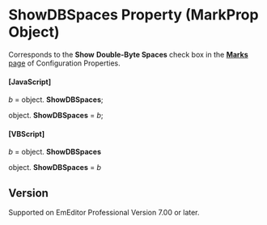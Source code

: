 # ShowDBSpaces Property (MarkProp Object)

Corresponds to the **Show**
**Double-Byte Spaces** check box in the
[**Marks** page](../../dlg/properties/marks/index) of Configuration Properties.

#### \[JavaScript\]

_b_ =
object. **ShowDBSpaces**;

object. **ShowDBSpaces** = _b_;

#### \[VBScript\]

_b_ =
object. **ShowDBSpaces**

object. **ShowDBSpaces** = _b_

## Version

Supported on EmEditor Professional Version 7.00 or later.